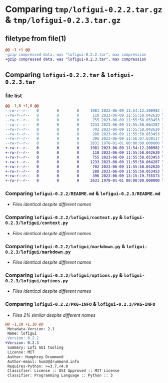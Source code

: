 # Comparing `tmp/lofigui-0.2.2.tar.gz` & `tmp/lofigui-0.2.3.tar.gz`

## filetype from file(1)

```diff
@@ -1 +1 @@
-gzip compressed data, was "lofigui-0.2.2.tar", max compression
+gzip compressed data, was "lofigui-0.2.3.tar", max compression
```

## Comparing `lofigui-0.2.2.tar` & `lofigui-0.2.3.tar`

### file list

```diff
@@ -1,8 +1,8 @@
--rw-r--r--   0        0        0     1981 2023-06-09 11:54:12.200982 lofigui-0.2.2/README.md
--rw-r--r--   0        0        0      118 2023-06-09 11:55:58.042620 lofigui-0.2.2/lofigui/__init__.py
--rw-r--r--   0        0        0      755 2023-06-09 11:55:58.053453 lofigui-0.2.2/lofigui/context.py
--rw-r--r--   0        0        0     1233 2023-06-09 11:55:58.064287 lofigui-0.2.2/lofigui/markdown.py
--rw-r--r--   0        0        0      702 2023-06-09 11:55:58.042620 lofigui-0.2.2/lofigui/options.py
--rw-r--r--   0        0        0      280 2023-06-09 11:55:58.053453 lofigui-0.2.2/lofigui/print.py
--rw-r--r--   0        0        0      396 2023-06-09 11:56:07.630117 lofigui-0.2.2/pyproject.toml
--rw-r--r--   0        0        0     2631 1970-01-01 00:00:00.000000 lofigui-0.2.2/PKG-INFO
+-rw-r--r--   0        0        0     1981 2023-06-09 11:54:12.200982 lofigui-0.2.3/README.md
+-rw-r--r--   0        0        0      118 2023-06-09 11:55:58.042620 lofigui-0.2.3/lofigui/__init__.py
+-rw-r--r--   0        0        0      755 2023-06-09 11:55:58.053453 lofigui-0.2.3/lofigui/context.py
+-rw-r--r--   0        0        0     1233 2023-06-09 11:55:58.064287 lofigui-0.2.3/lofigui/markdown.py
+-rw-r--r--   0        0        0      702 2023-06-09 11:55:58.042620 lofigui-0.2.3/lofigui/options.py
+-rw-r--r--   0        0        0      280 2023-06-09 11:55:58.053453 lofigui-0.2.3/lofigui/print.py
+-rw-r--r--   0        0        0      396 2023-06-09 13:15:19.755573 lofigui-0.2.3/pyproject.toml
+-rw-r--r--   0        0        0     2631 1970-01-01 00:00:00.000000 lofigui-0.2.3/PKG-INFO
```

### Comparing `lofigui-0.2.2/README.md` & `lofigui-0.2.3/README.md`

 * *Files identical despite different names*

### Comparing `lofigui-0.2.2/lofigui/context.py` & `lofigui-0.2.3/lofigui/context.py`

 * *Files identical despite different names*

### Comparing `lofigui-0.2.2/lofigui/markdown.py` & `lofigui-0.2.3/lofigui/markdown.py`

 * *Files identical despite different names*

### Comparing `lofigui-0.2.2/lofigui/options.py` & `lofigui-0.2.3/lofigui/options.py`

 * *Files identical despite different names*

### Comparing `lofigui-0.2.2/PKG-INFO` & `lofigui-0.2.3/PKG-INFO`

 * *Files 2% similar despite different names*

```diff
@@ -1,10 +1,10 @@
 Metadata-Version: 2.1
 Name: lofigui
-Version: 0.2.2
+Version: 0.2.3
 Summary: Lofi GUI tooling
 License: MIT
 Author: Humphrey Drummond
 Author-email: hum3@drummond.info
 Requires-Python: >=3.7,<4.0
 Classifier: License :: OSI Approved :: MIT License
 Classifier: Programming Language :: Python :: 3
```


